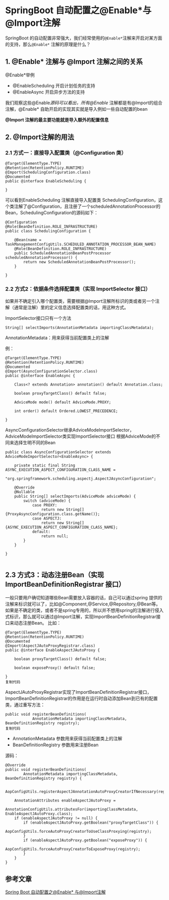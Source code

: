 # SpringBoot 自动配置之@Enable*与@Import注解

SpringBoot 的自动配置非常强大，我们经常使用的`@Enable*`注解来开启对某方面的支持，那么`@Enable*` 注解的原理是什么？

## 1. @Enable* 注解与 @Import 注解之间的关系

@Enable*举例

- @EnableScheduling 开启计划任务的支持
- @EnableAsync 开启异步方法的支持

我们观察这些@Enable*源码可以看出，所有@Enable* 注解都是有@Import的组合注解，@Enable* 自助开启的实现其实就是导入例如一些自动配置的bean

**@Import 注解的最主要功能就是导入额外的配置信息**

## 2. @Import注解的用法

### 2.1 方式一：直接导入配置类（@Configuration 类）

```
@Target(ElementType.TYPE)
@Retention(RetentionPolicy.RUNTIME)
@Import(SchedulingConfiguration.class)
@Documented
public @interface EnableScheduling {

}
```

可以看到EnableScheduling 注解直接导入配置类 SchedulingConfiguration，这个类注解了@Configuration，且注册了一个scheduledAnnotationProcessor的Bean，SchedulingConfiguration的源码如下：

```
@Configuration
@Role(BeanDefinition.ROLE_INFRASTRUCTURE)
public class SchedulingConfiguration {

	@Bean(name = TaskManagementConfigUtils.SCHEDULED_ANNOTATION_PROCESSOR_BEAN_NAME)
	@Role(BeanDefinition.ROLE_INFRASTRUCTURE)
	public ScheduledAnnotationBeanPostProcessor scheduledAnnotationProcessor() {
		return new ScheduledAnnotationBeanPostProcessor();
	}

}

```

### 2.2 方式2：依据条件选择配置类（实现 ImportSelector 接口）

如果并不确定引入哪个配置类，需要根据@Import注解所标识的类或者另一个注解（通常是注解）里的定义信息选择配置类的话，用这种方式。

ImportSelector接口只有一个方法

```
String[] selectImports(AnnotationMetadata importingClassMetadata);
```

AnnotationMetadata：用来获得当前配置类上的注解

例：

```
@Target(ElementType.TYPE)
@Retention(RetentionPolicy.RUNTIME)
@Documented
@Import(AsyncConfigurationSelector.class)
public @interface EnableAsync {

	Class<? extends Annotation> annotation() default Annotation.class;
	
	boolean proxyTargetClass() default false;

	AdviceMode mode() default AdviceMode.PROXY;

	int order() default Ordered.LOWEST_PRECEDENCE;

}

```

AsyncConfigurationSelector继承AdviceModeImportSelector，AdviceModeImportSelector类实现ImportSelector接口 根据AdviceMode的不同来选择生明不同的Bean

```
public class AsyncConfigurationSelector extends AdviceModeImportSelector<EnableAsync> {

	private static final String ASYNC_EXECUTION_ASPECT_CONFIGURATION_CLASS_NAME =
			"org.springframework.scheduling.aspectj.AspectJAsyncConfiguration";

	@Override
	@Nullable
	public String[] selectImports(AdviceMode adviceMode) {
		switch (adviceMode) {
			case PROXY:
				return new String[] {ProxyAsyncConfiguration.class.getName()};
			case ASPECTJ:
				return new String[] {ASYNC_EXECUTION_ASPECT_CONFIGURATION_CLASS_NAME};
			default:
				return null;
		}
	}

}


```

## 2.3 方式3：动态注册Bean（实现 ImportBeanDefinitionRegistrar 接口）

一般只要用户确切知道哪些Bean需要放入容器的话，自己可以通过spring 提供的注解来标识就可以了，比如@Component,@Service,@Repository,@Bean等。 如果是不确定的类，或者不是spring专用的，所以并不想用spring的注解进行侵入式标识，那么就可以通过@Import注解，实现ImportBeanDefinitionRegistrar接口来动态注册Bean。 比如：

```
@Target(ElementType.TYPE)
@Retention(RetentionPolicy.RUNTIME)
@Documented
@Import(AspectJAutoProxyRegistrar.class)
public @interface EnableAspectJAutoProxy {

	boolean proxyTargetClass() default false;
	
	boolean exposeProxy() default false;

}
复制代码
```

AspectJAutoProxyRegistrar实现了ImportBeanDefinitionRegistrar接口，ImportBeanDefinitionRegistrar的作用是在运行时自动添加Bean到已有的配置类，通过重写方法：

```
public void registerBeanDefinitions(
			AnnotationMetadata importingClassMetadata, BeanDefinitionRegistry registry);
复制代码
```

- AnnotationMetadata  参数用来获得当前配置类上的注解
- BeanDefinitionRegistry 参数用来注册Bean

源码：

```
@Override
public void registerBeanDefinitions(
		AnnotationMetadata importingClassMetadata, BeanDefinitionRegistry registry) {

	AopConfigUtils.registerAspectJAnnotationAutoProxyCreatorIfNecessary(registry);

	AnnotationAttributes enableAspectJAutoProxy =
			AnnotationConfigUtils.attributesFor(importingClassMetadata, EnableAspectJAutoProxy.class);
	if (enableAspectJAutoProxy != null) {
		if (enableAspectJAutoProxy.getBoolean("proxyTargetClass")) {
			AopConfigUtils.forceAutoProxyCreatorToUseClassProxying(registry);
		}
		if (enableAspectJAutoProxy.getBoolean("exposeProxy")) {
			AopConfigUtils.forceAutoProxyCreatorToExposeProxy(registry);
		}
	}
}
```

## 参考文章

[Spring Boot 自动配置之@Enable* 与@Import注解](https://juejin.im/post/5c761c096fb9a049b41d2299)